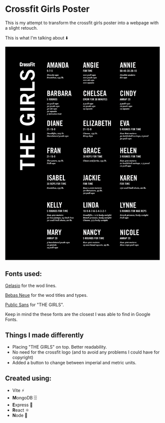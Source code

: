 # Crossfit Girls Poster

This is my attempt to transform the crossfit girls poster into a webpage with a slight retouch.

This is what I'm talking about ⬇️

![crossfit-girls-poster](croossfit-girls-poster.png)

## Fonts used:

[Gelasio](https://fonts.google.com/specimen/Gelasio) for the wod lines.

[Bebas Neue](https://fonts.google.com/specimen/Bebas+Neue) for the wod titles and types.

[Public Sans](https://fonts.google.com/specimen/Public+Sans) for "THE GIRLS".

Keep in mind the these fonts are the closest I was able to find in Google Fonts.

## Things I made differently

-   Placing "THE GIRLS" on top. Better readability.
-   No need for the crossfit logo (and to avoid any problems I could have for copyright)
-   Added a button to change between imperial and metric units.

## Created using:

-   Vite ⚡️
-   **M**ongoDB 🗄️
-   **E**xpress 🥡
-   **R**eact ⚛️
-   **N**ode 🎒
